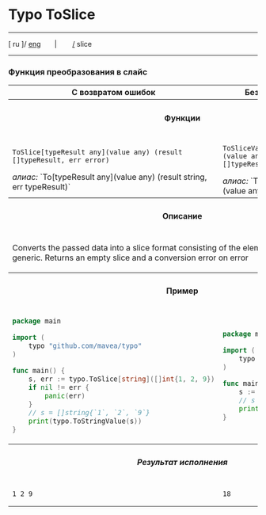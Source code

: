 # Typo ToSlice

---

[ ru ]/ [eng](..%2Feng%2Fslice.md)
&nbsp;&nbsp;&nbsp;&nbsp;&nbsp;&nbsp;|&nbsp;&nbsp;&nbsp;&nbsp;&nbsp;&nbsp;&nbsp;&nbsp;[/](..%2F..%2FREADME.ru.md) slice

---





### Функция преобразования в слайс

<table>
  <tr>
    <th>С возвратом ошибок</th>
    <th>Без возврата ошибок</th>
  </tr>
  <tr>
    <th colspan="2">

#### Функции
</th>
  </tr>
  <tr>
    <td>

`ToSlice[typeResult any](value any) (result []typeResult, err error)`
<div><i>алиас:</i> `To[typeResult any](value any) (result string, err typeResult)` </div>
</td>
    <td>

`ToSliceValue[typeResult any](value any) (result []typeResult)`
<div><i>алиас:</i> `ToValue[typeResult any](value any) (result typeResult)` </div>
</td>
  </tr>
  <tr>
    <th colspan="2">

#### Описание
</th>
  </tr>
  <tr>
    <td colspan="2">

Converts the passed data into a slice format consisting of the elements passed in the generic. Returns an empty slice 
and a conversion error on error
</td>
  </tr>
  <tr>
    <th colspan="2">

#### Пример
</th>
  </tr>
  <tr>
    <td>

```go
package main

import (
    typo "github.com/mavea/typo"
)

func main() {
    s, err := typo.ToSlice[string]([]int{1, 2, 9})
    if nil != err {
        panic(err)
    }
    // s = []string{`1`, `2`, `9`}
    print(typo.ToStringValue(s))
}
```
</td>
        <td>

```go
package main

import (
    typo "github.com/mavea/typo"
)

func main() {
    s := ToSlice[int8](`18`)
    // s = []int8{18}
    print(typo.ToStringValue(s))
}
```
</td>
  </tr>
  <tr>
    <th colspan="2">

##### Результат исполнения
</th>
  </tr>
  <tr>
    <td>

```
1 2 9
```
</td>
    <td>

```
18
```
</td>
  </tr>
</table>